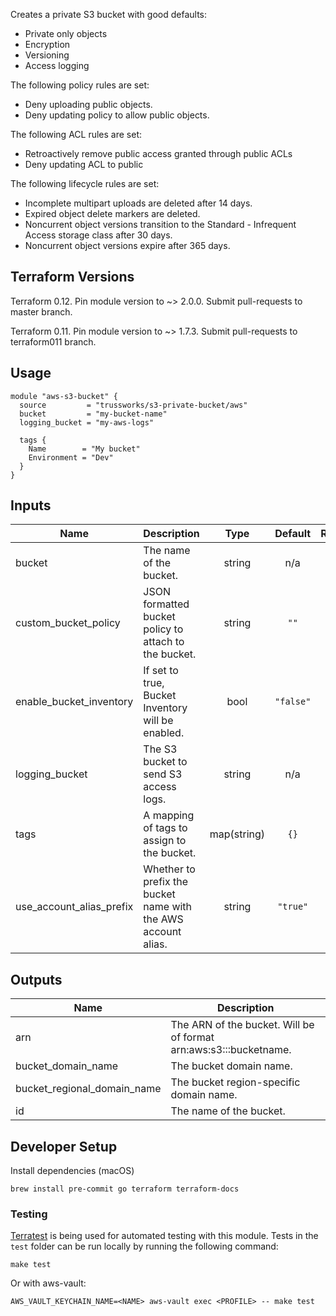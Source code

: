 Creates a private S3 bucket with good defaults:

* Private only objects
* Encryption
* Versioning
* Access logging

The following policy rules are set:

* Deny uploading public objects.
* Deny updating policy to allow public objects.

The following ACL rules are set:

* Retroactively remove public access granted through public ACLs
* Deny updating ACL to public

The following lifecycle rules are set:

* Incomplete multipart uploads are deleted after 14 days.
* Expired object delete markers are deleted.
* Noncurrent object versions transition to the Standard - Infrequent Access storage class after 30 days.
* Noncurrent object versions expire after 365 days.

## Terraform Versions

Terraform 0.12. Pin module version to ~> 2.0.0. Submit pull-requests to master branch.

Terraform 0.11. Pin module version to ~> 1.7.3. Submit pull-requests to terraform011 branch.

## Usage

```hcl
module "aws-s3-bucket" {
  source         = "trussworks/s3-private-bucket/aws"
  bucket         = "my-bucket-name"
  logging_bucket = "my-aws-logs"

  tags {
    Name        = "My bucket"
    Environment = "Dev"
  }
}
```

<!-- BEGINNING OF PRE-COMMIT-TERRAFORM DOCS HOOK -->
## Inputs

| Name | Description | Type | Default | Required |
|------|-------------|:----:|:-----:|:-----:|
| bucket | The name of the bucket. | string | n/a | yes |
| custom\_bucket\_policy | JSON formatted bucket policy to attach to the bucket. | string | `""` | no |
| enable\_bucket\_inventory | If set to true, Bucket Inventory will be enabled. | bool | `"false"` | no |
| logging\_bucket | The S3 bucket to send S3 access logs. | string | n/a | yes |
| tags | A mapping of tags to assign to the bucket. | map(string) | `{}` | no |
| use\_account\_alias\_prefix | Whether to prefix the bucket name with the AWS account alias. | string | `"true"` | no |

## Outputs

| Name | Description |
|------|-------------|
| arn | The ARN of the bucket. Will be of format arn:aws:s3:::bucketname. |
| bucket\_domain\_name | The bucket domain name. |
| bucket\_regional\_domain\_name | The bucket region-specific domain name. |
| id | The name of the bucket. |

<!-- END OF PRE-COMMIT-TERRAFORM DOCS HOOK -->

## Developer Setup

Install dependencies (macOS)

```shell
brew install pre-commit go terraform terraform-docs
```

### Testing

[Terratest](https://github.com/gruntwork-io/terratest) is being used for
automated testing with this module. Tests in the `test` folder can be run
locally by running the following command:

```shell
make test
```

Or with aws-vault:

```shell
AWS_VAULT_KEYCHAIN_NAME=<NAME> aws-vault exec <PROFILE> -- make test
```
